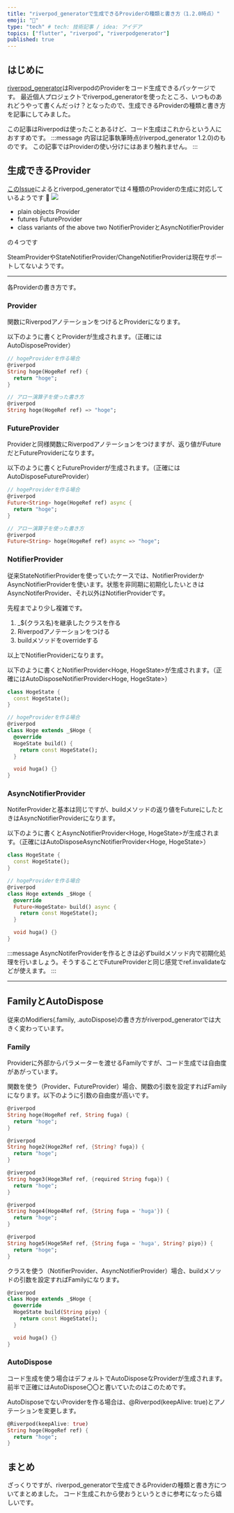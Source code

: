 ```yaml
---
title: "riverpod_generatorで生成できるProviderの種類と書き方（1.2.0時点）"
emoji: "🐙"
type: "tech" # tech: 技術記事 / idea: アイデア
topics: ["flutter", "riverpod", "riverpodgenerator"]
published: true
---
```


## はじめに
[riverpod_generator](https://pub.dev/packages/riverpod_generator)はRiverpodのProviderをコード生成できるパッケージです。
最近個人プロジェクトでriverpod_generatorを使ったところ、いつものあれどうやって書くんだっけ？となったので、生成できるProviderの種類と書き方を記事にしてみました。

この記事はRiverpodは使ったことあるけど、コード生成はこれからという人におすすめです。
:::message
内容は記事執筆時点(riverpod_generator 1.2.0)のものです。
この記事ではProviderの使い分けにはあまり触れません。
:::

## 生成できるProvider
[このIssue](https://github.com/rrousselGit/riverpod/issues/1663)によるとriverpod_generatorでは４種類のProviderの生成に対応しているようです 👀
![](/images/SCR-20230227-pwz.png)

- plain objects
Provider
- futures
FutureProvider
- class variants of the above two
NotifierProviderとAsyncNotifierProvider

の４つです

SteamProviderやStateNotifierProvider/ChangeNotifierProviderは現在サポートしてないようです。

---
各Providerの書き方です。

### Provider
関数にRiverpodアノテーションをつけるとProviderになります。

以下のように書くとProvider<String>が生成されます。（正確にはAutoDisposeProvider<String>）
```dart
// hogeProviderを作る場合
@riverpod
String hoge(HogeRef ref) {
  return "hoge";
}

// アロー演算子を使った書き方
@riverpod
String hoge(HogeRef ref) => "hoge";
```

### FutureProvider
Providerと同様関数にRiverpodアノテーションをつけますが、返り値がFutureだとFutureProviderになります。

以下のように書くとFutureProvider<String>が生成されます。（正確にはAutoDisposeFutureProvider<String>）
```dart
// hogeProviderを作る場合
@riverpod
Future<String> hoge(HogeRef ref) async {
  return "hoge";
}

// アロー演算子を使った書き方
@riverpod
Future<String> hoge(HogeRef ref) async => "hoge";
```

### NotifierProvider
従来StateNotifierProviderを使っていたケースでは、NotifierProviderかAsyncNotifierProviderを使います。状態を非同期に初期化したいときはAsyncNotiferProvider、それ以外はNotifierProviderです。

先程までより少し複雑です。
1. _${クラス名}を継承したクラスを作る
2. Riverpodアノテーションをつける
3. buildメソッドをoverrideする

以上でNotifierProviderになります。

以下のように書くとNotifierProvider<Hoge, HogeState>が生成されます。（正確にはAutoDisposeNotifierProvider<Hoge, HogeState>）
```dart
class HogeState {
  const HogeState();
}

// hogeProviderを作る場合
@riverpod
class Hoge extends _$Hoge {
  @override
  HogeState build() {
    return const HogeState();
  }

  void huga() {}
}
```

### AsyncNotifierProvider
NotiferProviderと基本は同じですが、buildメソッドの返り値をFutureにしたときはAsyncNotifierProviderになります。

以下のように書くとAsyncNotifierProvider<Hoge, HogeState>が生成されます。（正確にはAutoDisposeAsyncNotifierProvider<Hoge, HogeState>）
```dart
class HogeState {
  const HogeState();
}

// hogeProviderを作る場合
@riverpod
class Hoge extends _$Hoge {
  @override
  Future<HogeState> build() async {
    return const HogeState();
  }

  void huga() {}
}
```
:::message
AsyncNotiferProviderを作るときは必ずbuildメソッド内で初期化処理を行いましょう。そうすることでFutureProviderと同じ感覚でref.invalidateなどが使えます。
:::

---

## FamilyとAutoDispose
従来のModifiers(.family, .autoDispose)の書き方がriverpod_generatorでは大きく変わっています。


### Family
Providerに外部からパラメーターを渡せるFamilyですが、コード生成では自由度があがっています。

関数を使う（Provider、FutureProvider）場合、関数の引数を設定すればFamilyになります。以下のように引数の自由度が高いです。
```dart
@riverpod
String hoge(HogeRef ref, String fuga) {
  return "hoge";
}

@riverpod
String hoge2(Hoge2Ref ref, {String? fuga}) {
  return "hoge";
}

@riverpod
String hoge3(Hoge3Ref ref, {required String fuga}) {
  return "hoge";
}

@riverpod
String hoge4(Hoge4Ref ref, {String fuga = 'huga'}) {
  return "hoge";
}

@riverpod
String hoge5(Hoge5Ref ref, {String fuga = 'huga', String? piyo}) {
  return "hoge";
}
```

クラスを使う（NotifierProvider、AsyncNotifierProvider）場合、buildメソッドの引数を設定すればFamilyになります。
```dart
@riverpod
class Hoge extends _$Hoge {
  @override
  HogeState build(String piyo) {
    return const HogeState();
  }

  void huga() {}
}
```

### AutoDispose
コード生成を使う場合はデフォルトでAutoDisposeなProviderが生成されます。前半で正確にはAutoDispose〇〇と書いていたのはこのためです。

AutoDisposeでないProviderを作る場合は、@Riverpod(keepAlive: true)とアノテーションを変更します。
```dart
@Riverpod(keepAlive: true)
String hoge(HogeRef ref) {
  return "hoge";
}
```


## まとめ
ざっくりですが、riverpod_generatorで生成できるProviderの種類と書き方についてまとめました。
コード生成これから使おうというときに参考になったら嬉しいです。